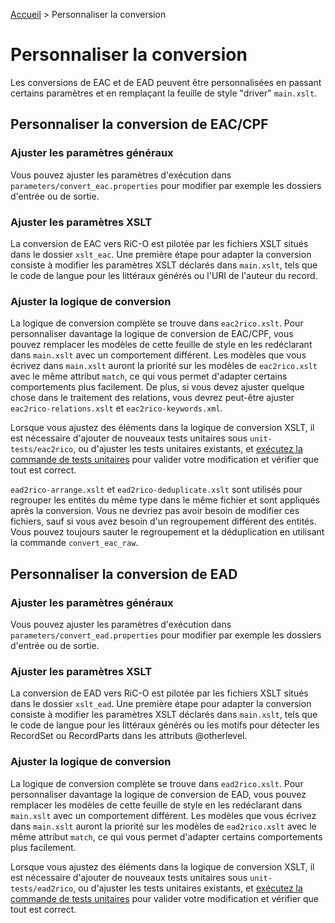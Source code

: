 [Accueil](index.html) > Personnaliser la conversion

# Personnaliser la conversion

Les conversions de EAC et de EAD peuvent être personnalisées en passant 
certains paramètres et en remplaçant la feuille de style "driver" 
`main.xslt`.

## Personnaliser la conversion de EAC/CPF

### Ajuster les paramètres généraux

Vous pouvez ajuster les paramètres d'exécution dans
`parameters/convert_eac.properties` pour modifier par exemple les 
dossiers d'entrée ou de sortie.

### Ajuster les paramètres XSLT

La conversion de EAC vers RiC-O est pilotée par les fichiers XSLT 
situés dans le dossier `xslt_eac`. Une première étape pour adapter la 
conversion consiste à modifier les paramètres XSLT déclarés dans 
`main.xslt`, tels que le code de langue pour les littéraux générés ou 
l'URI de l'auteur du record.

### Ajuster la logique de conversion

La logique de conversion complète se trouve dans `eac2rico.xslt`. 
Pour personnaliser davantage la logique de conversion de EAC/CPF, vous 
pouvez remplacer les modèles de cette feuille de style en les 
redéclarant dans `main.xslt` avec un comportement différent. 
Les modèles que vous écrivez dans `main.xslt` auront la priorité sur les 
modèles de `eac2rico.xslt` avec le même attribut `match`, ce qui vous 
permet d'adapter certains comportements plus facilement. De plus, 
si vous devez ajuster quelque chose dans le traitement des relations, 
vous devrez peut-être ajuster `eac2rico-relations.xslt` et 
`eac2rico-keywords.xml`.

Lorsque vous ajustez des éléments dans la logique de conversion XSLT, 
il est nécessaire d'ajouter de nouveaux tests unitaires sous 
`unit-tests/eac2rico`, ou d'ajuster les tests unitaires existants, et 
[exécutez la commande de tests unitaires](UnitTests.html) pour valider 
votre modification et vérifier que tout est correct.

`ead2rico-arrange.xslt` et `ead2rico-deduplicate.xslt` sont utilisés 
pour regrouper les entités du même type dans le même fichier et sont 
appliqués après la conversion. Vous ne devriez pas avoir 
besoin de modifier ces fichiers, sauf si vous avez besoin d'un 
regroupement différent des entités. Vous pouvez toujours sauter le 
regroupement et la déduplication en utilisant la commande 
`convert_eac_raw`.

## Personnaliser la conversion de EAD

### Ajuster les paramètres généraux

Vous pouvez ajuster les paramètres d'exécution dans 
`parameters/convert_ead.properties` pour modifier par exemple les 
dossiers d'entrée ou de sortie.

### Ajuster les paramètres XSLT

La conversion de EAD vers RiC-O est pilotée par les fichiers XSLT 
situés dans le dossier `xslt_ead`. Une première étape pour adapter la 
conversion consiste à modifier les paramètres XSLT déclarés dans 
`main.xslt`, tels que le code de langue pour les littéraux générés ou 
les motifs pour détecter les RecordSet ou RecordParts dans les 
attributs @otherlevel.

### Ajuster la logique de conversion

La logique de conversion complète se trouve dans `ead2rico.xslt`. 
Pour personnaliser davantage la logique de conversion de EAD, vous 
pouvez remplacer les modèles de cette feuille de style en les 
redéclarant dans `main.xslt` avec un comportement différent. 
Les modèles que vous écrivez dans `main.xslt` auront la priorité sur les 
modèles de `ead2rico.xslt` avec le même attribut `match`, ce qui vous 
permet d'adapter certains comportements plus facilement.

Lorsque vous ajustez des éléments dans la logique de conversion XSLT, 
il est nécessaire d'ajouter de nouveaux tests unitaires sous 
`unit-tests/ead2rico`, ou d'ajuster les tests unitaires existants, et 
[exécutez la commande de tests unitaires](UnitTests.html) pour valider 
votre modification et vérifier que tout est correct.